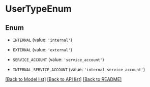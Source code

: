 # UserTypeEnum


## Enum

* `INTERNAL` (value: `'internal'`)

* `EXTERNAL` (value: `'external'`)

* `SERVICE_ACCOUNT` (value: `'service_account'`)

* `INTERNAL_SERVICE_ACCOUNT` (value: `'internal_service_account'`)

[[Back to Model list]](../README.md#documentation-for-models) [[Back to API list]](../README.md#documentation-for-api-endpoints) [[Back to README]](../README.md)


